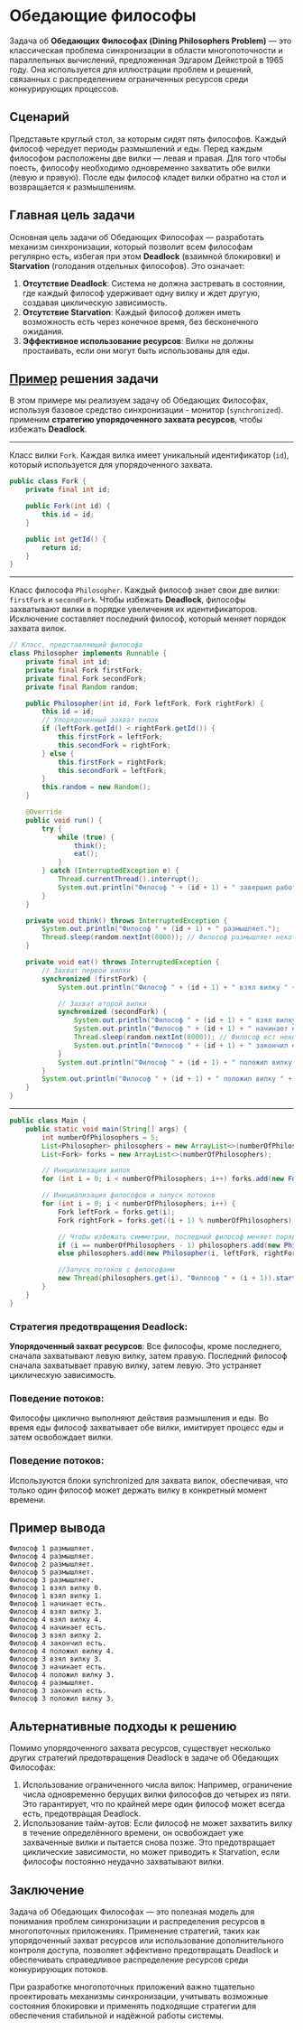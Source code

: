 # Обедающие философы

Задача об **Обедающих Философах (Dining Philosophers Problem)** — это классическая проблема синхронизации в области
многопоточности и параллельных вычислений, предложенная Эдгаром Дейкстрой в 1965 году. Она используется для иллюстрации
проблем и решений, связанных с распределением ограниченных ресурсов среди конкурирующих процессов.

## Сценарий

Представьте круглый стол, за которым сидят пять философов. Каждый философ чередует периоды размышлений и еды. Перед
каждым философом расположены две вилки — левая и правая. Для того чтобы поесть, философу необходимо одновременно
захватить обе вилки (левую и правую). После еды философ кладет вилки обратно на стол и возвращается к размышлениям.

## Главная цель задачи

Основная цель задачи об Обедающих Философах — разработать механизм синхронизации, который позволит всем философам
регулярно есть, избегая при этом **Deadlock** (взаимной блокировки) и **Starvation** (голодания отдельных философов).
Это означает:

1. **Отсутствие Deadlock**: Система не должна застревать в состоянии, где каждый философ удерживает одну вилку и ждет
   другую, создавая циклическую зависимость.
2. **Отсутствие Starvation**: Каждый философ должен иметь возможность есть через конечное время, без бесконечного
   ожидания.
3. **Эффективное использование ресурсов**: Вилки не должны простаивать, если они могут быть использованы для еды.

## [Пример](code%2FMain.java) решения задачи

В этом примере мы реализуем задачу об Обедающих Философах, используя базовое средство синхронизации -
монитор (```synchronized```). применим **стратегию упорядоченного захвата ресурсов**, чтобы избежать **Deadlock**.

---

Класс вилки ```Fork```. Каждая вилка имеет уникальный идентификатор (```id```), который используется для упорядоченного
захвата.

```java
public class Fork {
    private final int id;

    public Fork(int id) {
        this.id = id;
    }

    public int getId() {
        return id;
    }
}
```

---

Класс философа ```Philosopher```. Каждый философ знает свои две вилки: ```firstFork``` и ```secondFork```. Чтобы
избежать **Deadlock**, философы захватывают вилки в порядке увеличения их идентификаторов. Исключение составляет
последний философ, который меняет порядок захвата вилок.

```java
// Класс, представляющий философа
class Philosopher implements Runnable {
    private final int id;
    private final Fork firstFork;
    private final Fork secondFork;
    private final Random random;

    public Philosopher(int id, Fork leftFork, Fork rightFork) {
        this.id = id;
        // Упорядоченный захват вилок
        if (leftFork.getId() < rightFork.getId()) {
            this.firstFork = leftFork;
            this.secondFork = rightFork;
        } else {
            this.firstFork = rightFork;
            this.secondFork = leftFork;
        }
        this.random = new Random();
    }

    @Override
    public void run() {
        try {
            while (true) {
                think();
                eat();
            }
        } catch (InterruptedException e) {
            Thread.currentThread().interrupt();
            System.out.println("Философ " + (id + 1) + " завершил работу.");
        }
    }

    private void think() throws InterruptedException {
        System.out.println("Философ " + (id + 1) + " размышляет.");
        Thread.sleep(random.nextInt(8000)); // Философ размышляет некоторое время
    }

    private void eat() throws InterruptedException {
        // Захват первой вилки
        synchronized (firstFork) {
            System.out.println("Философ " + (id + 1) + " взял вилку " + firstFork.getId() + ".");

            // Захват второй вилки
            synchronized (secondFork) {
                System.out.println("Философ " + (id + 1) + " взял вилку " + secondFork.getId() + ".");
                System.out.println("Философ " + (id + 1) + " начинает есть.");
                Thread.sleep(random.nextInt(8000)); // Философ ест некоторое время
                System.out.println("Философ " + (id + 1) + " закончил есть.");
            }
            System.out.println("Философ " + (id + 1) + " положил вилку " + secondFork.getId() + ".");
        }
        System.out.println("Философ " + (id + 1) + " положил вилку " + firstFork.getId() + ".");
    }
}
```

---

```java
public class Main {
    public static void main(String[] args) {
        int numberOfPhilosophers = 5;
        List<Philosopher> philosophers = new ArrayList<>(numberOfPhilosophers);
        List<Fork> forks = new ArrayList<>(numberOfPhilosophers);

        // Инициализация вилок
        for (int i = 0; i < numberOfPhilosophers; i++) forks.add(new Fork(i));

        // Инициализация философов и запуск потоков
        for (int i = 0; i < numberOfPhilosophers; i++) {
            Fork leftFork = forks.get(i);
            Fork rightFork = forks.get((i + 1) % numberOfPhilosophers);

            // Чтобы избежать симметрии, последний философ меняет порядок захвата вилок
            if (i == numberOfPhilosophers - 1) philosophers.add(new Philosopher(i, rightFork, leftFork));
            else philosophers.add(new Philosopher(i, leftFork, rightFork));

            //Запуск потоков с философами
            new Thread(philosophers.get(i), "Философ " + (i + 1)).start();
        }
    }
}
```

### Стратегия предотвращения Deadlock:

**Упорядоченный захват ресурсов**: Все философы, кроме последнего, сначала захватывают левую вилку, затем правую.
Последний философ сначала захватывает правую вилку, затем левую. Это устраняет циклическую зависимость.

### Поведение потоков:

Философы циклично выполняют действия размышления и еды. Во время еды философ захватывает обе вилки, имитирует процесс
еды и затем освобождает вилки.

### Поведение потоков:

Используются блоки synchronized для захвата вилок, обеспечивая, что только один философ может держать вилку в конкретный
момент времени.

## Пример вывода

```
Философ 1 размышляет.
Философ 4 размышляет.
Философ 2 размышляет.
Философ 5 размышляет.
Философ 3 размышляет.
Философ 1 взял вилку 0.
Философ 1 взял вилку 1.
Философ 1 начинает есть.
Философ 4 взял вилку 3.
Философ 4 взял вилку 4.
Философ 4 начинает есть.
Философ 3 взял вилку 2.
Философ 4 закончил есть.
Философ 4 положил вилку 4.
Философ 3 взял вилку 3.
Философ 3 начинает есть.
Философ 4 положил вилку 3.
Философ 4 размышляет.
Философ 3 закончил есть.
Философ 3 положил вилку 3.
```

## Альтернативные подходы к решению

Помимо упорядоченного захвата ресурсов, существует несколько других стратегий предотвращения Deadlock в задаче об
Обедающих Философах:

1. Использование ограниченного числа вилок: Например, ограничение числа одновременно берущих вилки философов до четырех
   из пяти. Это гарантирует, что по крайней мере один философ может всегда есть, предотвращая Deadlock.
2. Использование тайм-аутов: Если философ не может захватить вилку в течение определённого времени, он освобождает уже
   захваченные вилки и пытается снова позже. Это предотвращает циклические зависимости, но может приводить к Starvation,
   если философы постоянно неудачно захватывают вилки.

## Заключение

Задача об Обедающих Философах — это полезная модель для понимания проблем синхронизации и распределения ресурсов в
многопоточных приложениях. Применение стратегий, таких как упорядоченный захват ресурсов или использование
дополнительного контроля доступа, позволяет эффективно предотвращать Deadlock и обеспечивать справедливое распределение
ресурсов среди конкурирующих потоков.

При разработке многопоточных приложений важно тщательно проектировать механизмы синхронизации, учитывать возможные
состояния блокировки и применять подходящие стратегии для обеспечения стабильной и надёжной работы системы.
